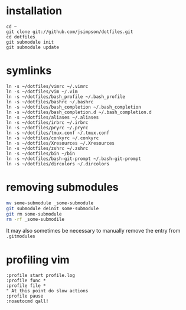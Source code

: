 # installation

    cd ~
    git clone git://github.com/jsimpson/dotfiles.git
    cd dotfiles
    git submodule init
    git submodule update

# symlinks

    ln -s ~/dotfiles/vimrc ~/.vimrc
    ln -s ~/dotfiles/vim ~/.vim
    ln -s ~/dotfiles/bash_profile ~/.bash_profile
    ln -s ~/dotfiles/bashrc ~/.bashrc
    ln -s ~/dotfiles/bash_completion ~/.bash_completion
    ln -s ~/dotfiles/bash_completion.d ~/.bash_completion.d
    ln -s ~/dotfiles/aliases ~/.aliases
    ln -s ~/dotfiles/irbrc ~/.irbrc
    ln -s ~/dotfiles/pryrc ~/.pryrc
    ln -s ~/dotfiles/tmux.conf ~/.tmux.conf
    ln -s ~/dotfiles/conkyrc ~/.conkyrc
    ln -s ~/dotfiles/Xresources ~/.Xresources
    ln -s ~/dotfiles/zshrc ~/.zshrc
    ln -s ~/dotfiles/bin ~/bin
    ln -s ~/dotfiles/bash-git-prompt ~/.bash-git-prompt
    ln -s ~/dotfiles/dircolors ~/.dircolors

# removing submodules

```bash
mv some-submodule _some-submodule
git submodule deinit some-submodule
git rm some-submodule
rm -rf _some-submodile
```

It may also sometimes be necessary to manually remove the entry from `.gitmodules`

# profiling vim

```vimscript
:profile start profile.log
:profile func *
:profile file *
" At this point do slow actions
:profile pause
:noautocmd qall!
```

